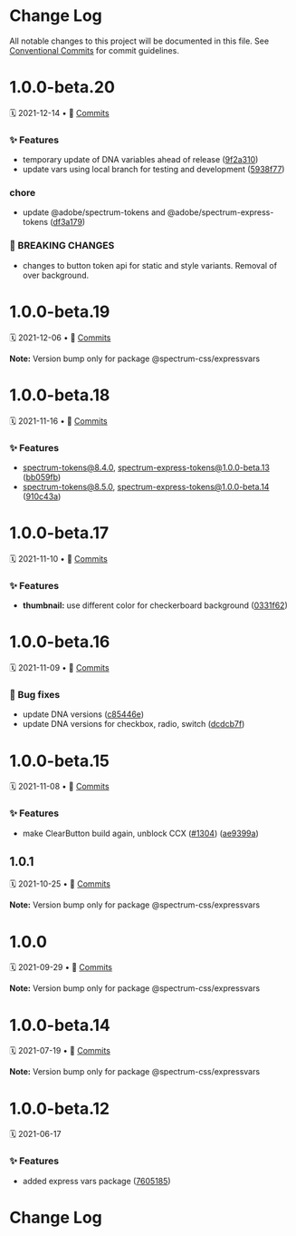 # Change Log

All notable changes to this project will be documented in this file.
See [Conventional Commits](https://conventionalcommits.org) for commit guidelines.

<a name="1.0.0-beta.20"></a>
# 1.0.0-beta.20
🗓 2021-12-14 • 📝 [Commits](https://github.com/adobe/spectrum-css/compare/@spectrum-css/expressvars@1.0.0-beta.19...@spectrum-css/expressvars@1.0.0-beta.20)

### ✨ Features

* temporary update of DNA variables ahead of release ([9f2a310](https://github.com/adobe/spectrum-css/commit/9f2a310))
* update vars using local branch for testing and development ([5938f77](https://github.com/adobe/spectrum-css/commit/5938f77))


### chore

* update @adobe/spectrum-tokens and @adobe/spectrum-express-tokens ([df3a179](https://github.com/adobe/spectrum-css/commit/df3a179))


### 🛑 BREAKING CHANGES

* changes to button token api for static and style
variants. Removal of over background.





<a name="1.0.0-beta.19"></a>
# 1.0.0-beta.19
🗓 2021-12-06 • 📝 [Commits](https://github.com/adobe/spectrum-css/compare/@spectrum-css/expressvars@1.0.0-beta.18...@spectrum-css/expressvars@1.0.0-beta.19)

**Note:** Version bump only for package @spectrum-css/expressvars





<a name="1.0.0-beta.18"></a>
# 1.0.0-beta.18
🗓 2021-11-16 • 📝 [Commits](https://github.com/adobe/spectrum-css/compare/@spectrum-css/expressvars@1.0.0-beta.17...@spectrum-css/expressvars@1.0.0-beta.18)

### ✨ Features

* spectrum-tokens@8.4.0, spectrum-express-tokens@1.0.0-beta.13 ([bb059fb](https://github.com/adobe/spectrum-css/commit/bb059fb))
* spectrum-tokens@8.5.0, spectrum-express-tokens@1.0.0-beta.14 ([910c43a](https://github.com/adobe/spectrum-css/commit/910c43a))





<a name="1.0.0-beta.17"></a>
# 1.0.0-beta.17
🗓 2021-11-10 • 📝 [Commits](https://github.com/adobe/spectrum-css/compare/@spectrum-css/expressvars@1.0.0-beta.16...@spectrum-css/expressvars@1.0.0-beta.17)

### ✨ Features

* **thumbnail:** use different color for checkerboard background ([0331f62](https://github.com/adobe/spectrum-css/commit/0331f62))





<a name="1.0.0-beta.16"></a>
# 1.0.0-beta.16
🗓 2021-11-09 • 📝 [Commits](https://github.com/adobe/spectrum-css/compare/@spectrum-css/expressvars@1.0.0-beta.15...@spectrum-css/expressvars@1.0.0-beta.16)

### 🐛 Bug fixes

* update DNA versions ([c85446e](https://github.com/adobe/spectrum-css/commit/c85446e))
* update DNA versions for checkbox, radio, switch ([dcdcb7f](https://github.com/adobe/spectrum-css/commit/dcdcb7f))





<a name="1.0.0-beta.15"></a>
# 1.0.0-beta.15
🗓 2021-11-08 • 📝 [Commits](https://github.com/adobe/spectrum-css/compare/@spectrum-css/expressvars@1.0.0-beta.14...@spectrum-css/expressvars@1.0.0-beta.15)

### ✨ Features

* make ClearButton build again, unblock CCX ([#1304](https://github.com/adobe/spectrum-css/issues/1304)) ([ae9399a](https://github.com/adobe/spectrum-css/commit/ae9399a))





<a name="1.0.1"></a>
## 1.0.1
🗓 2021-10-25 • 📝 [Commits](https://github.com/adobe/spectrum-css/compare/@spectrum-css/expressvars@1.0.0-beta.14...@spectrum-css/expressvars@1.0.1)

**Note:** Version bump only for package @spectrum-css/expressvars





<a name="1.0.0"></a>
# 1.0.0
🗓 2021-09-29 • 📝 [Commits](https://github.com/adobe/spectrum-css/compare/@spectrum-css/expressvars@1.0.0-beta.14...@spectrum-css/expressvars@1.0.0)

**Note:** Version bump only for package @spectrum-css/expressvars





<a name="1.0.0-beta.14"></a>
# 1.0.0-beta.14
🗓 2021-07-19 • 📝 [Commits](https://github.com/adobe/spectrum-css/compare/@spectrum-css/expressvars@1.0.0-beta.12...@spectrum-css/expressvars@1.0.0-beta.14)

**Note:** Version bump only for package @spectrum-css/expressvars





<a name="1.0.0-beta.12"></a>
# 1.0.0-beta.12
🗓 2021-06-17

### ✨ Features

* added express vars package ([7605185](https://github.com/adobe/spectrum-css/commit/7605185))





# Change Log
